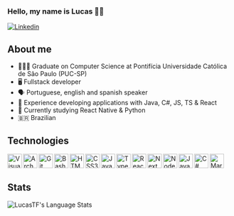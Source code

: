 ### Hello, my name is Lucas 🖐🏻

[![Linkedin](https://img.shields.io/badge/-LinkedIn-blue?style=flat-square&logo=Linkedin&logoColor=white&link=https://www.linkedin.com/in/lucastferreira/)](https://www.linkedin.com/in/lucastferreira/)

## About me

-   👨🏻‍🎓 Graduate on Computer Science at Pontifícia Universidade Católica de São Paulo (PUC-SP)
-   🖥 Fullstack developer
-   🗣 Portuguese, english and spanish speaker
-   🧠 Experience developing applications with Java, C#, JS, TS & React
-   📖 Currently studying React Native & Python
-   🇧🇷 Brazilian

## Technologies

<img align="left" alt="Visual Studio Code" width="32px" src="https://api.iconify.design/logos:visual-studio-code.svg" />
<img align="left" alt="Arch Linux" width="32px" src="https://api.iconify.design/logos:archlinux.svg" />
<img align="left" alt="Git" width="32px" src="https://api.iconify.design/logos:git-icon.svg" />
<img align="left" alt="Bash Script" width="32px" src="https://api.iconify.design/devicon:bash.svg" />
<img align="left" alt="HTML5" height="32px" width="32px" src="https://api.iconify.design/logos:html-5.svg" />
<img align="left" alt="CSS3" height="32px" width="32px" src="https://api.iconify.design/logos:css-3.svg" />
<img align="left" alt="JavaScript" width="32px" src="https://api.iconify.design/logos:javascript.svg" />
<img align="left" alt="TypeScript" width="32px" src="https://api.iconify.design/logos:typescript-icon.svg" />
<img align="left" alt="React" width="32px" src="https://api.iconify.design/logos:react.svg" />
<img align="left" alt="NextJS" width="32px" src="https://api.iconify.design/logos:nextjs-icon.svg" />
<img align="left" alt="NodeJS" height="32px" width="32px" src="https://api.iconify.design/logos:nodejs-icon.svg" />
<img align="left" alt="Java" height="32px" width="32px" src="https://api.iconify.design/logos:java.svg" />
<img align="left" alt="C#" width="32px" src="https://api.iconify.design/logos:c-sharp.svg" />
<img align="left" alt="MariaDB" width="32px" src="https://api.iconify.design/devicon:mariadb-wordmark.svg" />
<br><br>

## Stats

<img align="left" alt="LucasTF's Language Stats" src="https://github-readme-stats.vercel.app/api/top-langs/?username=LucasTF&layout=compact&theme=radical">
